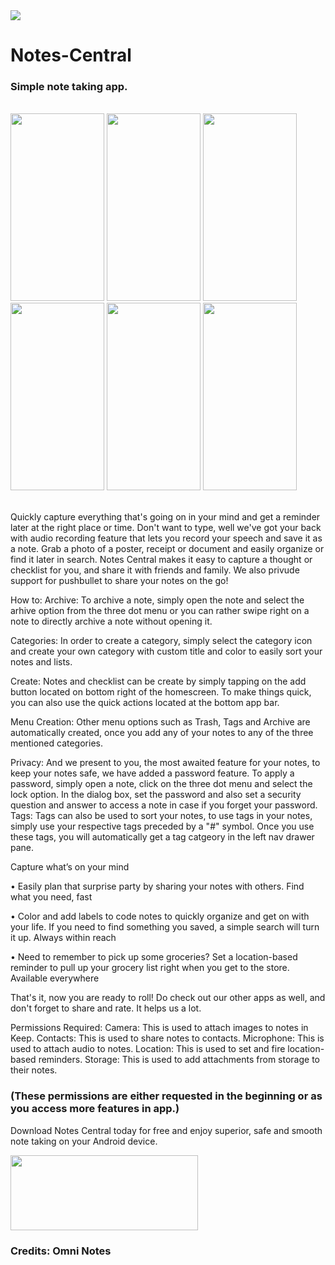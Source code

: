 <img src="https://raw.githubusercontent.com/vidit135g/Notes-Central/master/screenshots/long.png"/>

# Notes-Central
### Simple note taking app.
<br />
<div class="christmas_promotion_boxes">
    <img src="https://raw.githubusercontent.com/vidit135g/Notes-Central/master/screenshots/1.png" width="150" height="300"/>
    <img src="https://raw.githubusercontent.com/vidit135g/Notes-Central/master/screenshots/2.png" width="150" height="300"/>
    <img src="https://raw.githubusercontent.com/vidit135g/Notes-Central/master/screenshots/3.png" width="150" height="300"/>
    <img src="https://raw.githubusercontent.com/vidit135g/Notes-Central/master/screenshots/4.png" width="150" height="300"/>
    <img src="https://raw.githubusercontent.com/vidit135g/Notes-Central/master/screenshots/5.png" width="150" height="300"/>
    <img src="https://raw.githubusercontent.com/vidit135g/Notes-Central/master/screenshots/6.png" width="150" height="300"/>
</div>

<br />

Quickly capture everything that's going on in your mind and get a reminder later at the right place or time. Don't want to type, well we've got your back with audio recording feature that lets you record your speech and save it as a note. 
Grab a photo of a poster, receipt or document and easily organize or find it later in search. Notes Central makes it easy to capture a thought or checklist for you, and share it with friends and family. We also privude support for pushbullet to share your notes on the go!


How to:
Archive: To archive a note, simply open the note and select the arhive option from the three dot menu or you can rather swipe right on a note to directly archive a note without opening it.

Categories: In order to create a category, simply select the category icon and create your own category with custom title and color to easily sort your notes and lists.

Create: Notes and checklist can be create by simply tapping on the add button located on bottom right of the homescreen. To make things quick, you can also use the quick actions located at the bottom app bar.

Menu Creation: Other menu options such as Trash, Tags and Archive are automatically created, once you add any of your notes to any of the three mentioned categories.

Privacy: And we present to you, the most awaited feature for your notes, to keep your notes safe, we have added a password feature. To apply a password, simply open a note, click on the three dot menu and select the lock option. In the dialog box, set the password and also set a security question and answer to access a note in case if you forget your password.
Tags: Tags can also be used to sort your notes, to use tags in your notes, simply use your respective tags preceded by a "#" symbol. Once you use these tags, you will automatically get a tag catgeory in the left nav drawer pane.

Capture what’s on your mind

• Easily plan that surprise party by sharing your notes with others.
Find what you need, fast

• Color and add labels to code notes to quickly organize and get on with your life. If you need to find something you saved, a simple search will turn it up.
Always within reach

• Need to remember to pick up some groceries? Set a location-based reminder to pull up your grocery list right when you get to the store.
Available everywhere

That's it, now you are ready to roll!
Do check out our other apps as well, and don't forget to share and rate. It helps us a lot.


Permissions Required: 
Camera: This is used to attach images to notes in Keep.
Contacts: This is used to share notes to contacts.
Microphone: This is used to attach audio to notes.
Location: This is used to set and fire location-based reminders.
Storage: This is used to add attachments from storage to their notes.

### (These permissions are either requested in the beginning or as you access more features in app.)

Download Notes Central today for free and enjoy superior, safe and smooth note taking on your Android device.

<a href="https://play.google.com/store/apps/details?id=com.absolute.android.notescentral&hl=en"><img src="https://raw.githubusercontent.com/vidit135g/Notes-Central/master/screenshots/google-play-badge.png" width="300" height="120"/></a>

### Credits: Omni Notes
